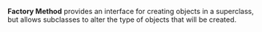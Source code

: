 **Factory Method** provides an interface for creating objects in a superclass, but allows subclasses to alter the type
of objects that will be created.